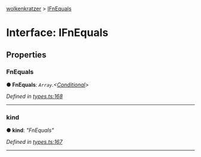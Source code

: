 [wolkenkratzer](../README.md) > [IFnEquals](../interfaces/ifnequals.md)



# Interface: IFnEquals


## Properties
<a id="fnequals"></a>

###  FnEquals

**●  FnEquals**:  *`Array`.<[Conditional](../#conditional)>* 

*Defined in [types.ts:168](https://github.com/arminhammer/wolkenkratzer/blob/cd0c133/src/types.ts#L168)*





___

<a id="kind"></a>

###  kind

**●  kind**:  *"FnEquals"* 

*Defined in [types.ts:167](https://github.com/arminhammer/wolkenkratzer/blob/cd0c133/src/types.ts#L167)*





___


